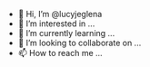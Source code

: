 - 👋 Hi, I’m @lucyjeglena
- 👀 I’m interested in ...
- 🌱 I’m currently learning ...
- 💞️ I’m looking to collaborate on ...
- 📫 How to reach me ...

<!---
lucyjeglena/lucyjeglena is a ✨ special ✨ repository because its `README.md` (this file) appears on your GitHub profile.
You can click the Preview link to take a look at your changes.
--->
